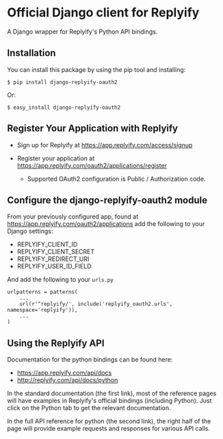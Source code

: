 Official Django client for Replyify
=====================================

A Django wrapper for Replyify's Python API bindings.


Installation
------------

You can install this package by using the pip tool and installing:

    $ pip install django-replyify-oauth2
    
Or:

    $ easy_install django-replyify-oauth2
    

Register Your Application with Replyify
----------------------------------------

* Sign up for Replyify at https://app.replyify.com/access/signup

* Register your application at https://app.replyify.com/oauth2/applications/register
    * Supported OAuth2 configuration is Public / Authorization code.

Configure the django-replyify-oauth2 module
-------------------------------------------

From your previously configured app, found at https://app.replyify.com/oauth2/applications add the following to your Django settings:
* REPLYIFY_CLIENT_ID
* REPLYIFY_CLIENT_SECRET
* REPLYIFY_REDIRECT_URI
* REPLYIFY_USER_ID_FIELD

And add the following to your `urls.py`

	urlpatterns = patterns(
    	...
    	url(r'^replyify/', include('replyify_oauth2.urls', namespace='replyify')),
    	...
    )




Using the Replyify API
----------------------

Documentation for the python bindings can be found here:

- https://app.replyify.com/api/docs
- http://replyify.com/api/docs/python

In the standard documentation (the first link), most of the reference pages will have examples in Replyify's 
official bindings (including Python). Just click on the Python tab to get the relevant documentation.

In the full API reference for python (the second link), the right half of the page will provide example 
requests and responses for various API calls.
